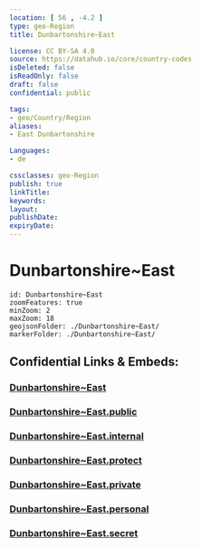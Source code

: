 ```yaml
---
location: [ 56 , -4.2 ] 
type: geo-Region
title: Dunbartonshire~East

license: CC BY-SA 4.0
source: https://datahub.io/core/country-codes
isDeleted: false
isReadOnly: false
draft: false
confidential: public

tags:
- geo/Country/Region
aliases:
- East Dunbartonshire

Languages:
- de

cssclasses: geo-Region
publish: true
linkTitle: 
keywords: 
layout: 
publishDate: 
expiryDate: 
---
```


# Dunbartonshire~East

```leaflet
id: Dunbartonshire~East
zoomFeatures: true 
minZoom: 2 
maxZoom: 18
geojsonFolder: ./Dunbartonshire~East/
markerFolder: ./Dunbartonshire~East/
```


## Confidential Links & Embeds: 

### [Dunbartonshire~East](/_Standards/Earth/Continent/Europe/Europe~North/UK/Scotland/counties~Scotland/Dunbartonshire~East.md) 

### [Dunbartonshire~East.public](/_public/Earth/Continent/Europe/Europe~North/UK/Scotland/counties~Scotland/Dunbartonshire~East.public.md) 

### [Dunbartonshire~East.internal](/_internal/Earth/Continent/Europe/Europe~North/UK/Scotland/counties~Scotland/Dunbartonshire~East.internal.md) 

### [Dunbartonshire~East.protect](/_protect/Earth/Continent/Europe/Europe~North/UK/Scotland/counties~Scotland/Dunbartonshire~East.protect.md) 

### [Dunbartonshire~East.private](/_private/Earth/Continent/Europe/Europe~North/UK/Scotland/counties~Scotland/Dunbartonshire~East.private.md) 

### [Dunbartonshire~East.personal](/_personal/Earth/Continent/Europe/Europe~North/UK/Scotland/counties~Scotland/Dunbartonshire~East.personal.md) 

### [Dunbartonshire~East.secret](/_secret/Earth/Continent/Europe/Europe~North/UK/Scotland/counties~Scotland/Dunbartonshire~East.secret.md)

